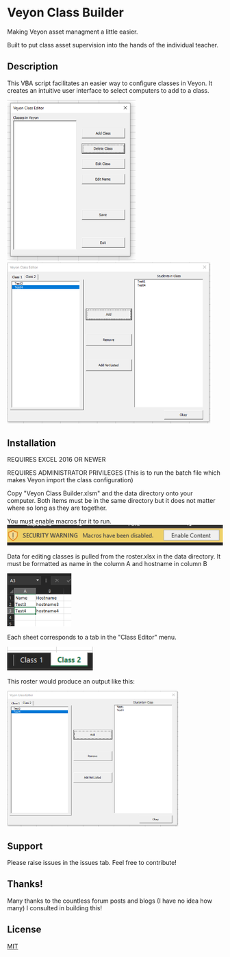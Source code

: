 # Veyon Class Builder
Making Veyon asset managment a little easier.

Built to put class asset supervision into the hands of the individual teacher.

## Description
This VBA script facilitates an easier way to configure classes in Veyon. It creates an intuitive user interface to select computers to add to a class.

<img src="images/class_picker.png" alt="Your image title" width="300"/>  <img src="images/class_editor.png" alt="Your image title" width="475"/>

## Installation
REQUIRES EXCEL 2016 OR NEWER

REQUIRES ADMINISTRATOR PRIVILEGES (This is to run the batch file which makes Veyon import the class configuration) 

Copy "Veyon Class Builder.xlsm" and the data directory onto your computer. Both items must be in the same directory but it does not matter where so long as they are together.

You must enable macros for it to run.
<img src="images/enable_macros.png" alt="enable macros" width="700"/>

Data for editing classes is pulled from the roster.xlsx in the data directory.
It must be formatted as name in the column A and hostname in column B

<img src="images/roster_names.png" alt="enable macros" width="150"/>

Each sheet corresponds to a tab in the "Class Editor" menu.

<img src="images/sheet_names.png" alt="enable macros" width="200"/>

This roster would produce an output like this:

<img src="images/class_editor.png" alt="enable macros" width="400"/>

## Support
Please raise issues in the issues tab.
Feel free to contribute!

## Thanks!
Many thanks to the countless forum posts and blogs (I have no idea how many) I consulted in building this!

## License
[MIT](https://choosealicense.com/licenses/mit/)
